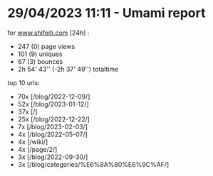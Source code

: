 # 29/04/2023 11:11 - Umami report
for www.shifeiti.com [24h] :

 - 247 (0) page views
 - 101 (9) uniques
 - 67 (3) bounces
 - 2h 54' 43'' (-2h 37' 49'') totaltime


top 10 urls:
 - 70x [/blog/2022-12-09/]
 - 52x [/blog/2023-01-12/]
 - 37x [/]
 - 25x [/blog/2022-12-22/]
 - 7x [/blog/2023-02-03/]
 - 4x [/blog/2022-05-07/]
 - 4x [/wiki/]
 - 4x [/page/2/]
 - 3x [/blog/2022-09-30/]
 - 3x [/blog/categories/%E6%8A%80%E6%9C%AF/]



